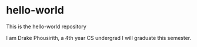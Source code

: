 # hello-world
This is the hello-world repository

I am Drake Phousirith, a 4th year CS undergrad
I will graduate this semester.
